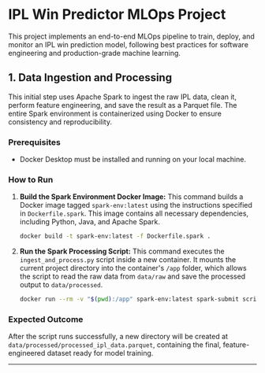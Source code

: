 # IPL Win Predictor MLOps Project

This project implements an end-to-end MLOps pipeline to train, deploy, and monitor an IPL win prediction model, following best practices for software engineering and production-grade machine learning.

## 1. Data Ingestion and Processing

This initial step uses Apache Spark to ingest the raw IPL data, clean it, perform feature engineering, and save the result as a Parquet file. The entire Spark environment is containerized using Docker to ensure consistency and reproducibility.

### Prerequisites

- Docker Desktop must be installed and running on your local machine.

### How to Run

1.  **Build the Spark Environment Docker Image:**
    This command builds a Docker image tagged `spark-env:latest` using the instructions specified in `Dockerfile.spark`. This image contains all necessary dependencies, including Python, Java, and Apache Spark.

    ```bash
    docker build -t spark-env:latest -f Dockerfile.spark .
    ```

2.  **Run the Spark Processing Script:**
    This command executes the `ingest_and_process.py` script inside a new container. It mounts the current project directory into the container's `/app` folder, which allows the script to read the raw data from `data/raw` and save the processed output to `data/processed`.

    ```bash
    docker run --rm -v "$(pwd):/app" spark-env:latest spark-submit scripts/ingest_and_process.py
    ```

### Expected Outcome

After the script runs successfully, a new directory will be created at `data/processed/processed_ipl_data.parquet`, containing the final, feature-engineered dataset ready for model training.

---